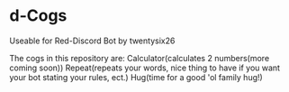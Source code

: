 # d-Cogs
Useable for Red-Discord Bot by twentysix26

The cogs in this repository are:
Calculator(calculates 2 numbers(more coming soon))
Repeat(repeats your words, nice thing to have if you want your bot stating your rules, ect.)
Hug(time for a good 'ol family hug!)
